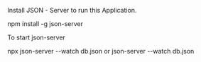 Install JSON - Server to run this Application.

npm install -g json-server

To start json-server 

npx json-server --watch db.json
 or
json-server --watch db.json
